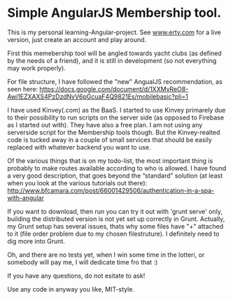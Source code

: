 Simple AngularJS Membership tool.
=======
This is my personal learning-Angular-project. See www.erty.com for a live version, just create an account and play around.

First this memebership tool will be angled towards yacht clubs (as defined by the needs of a friend), and it is still in development (so not everything may work properly).

For file structure, I have followed the "new" AngualJS recommendation, as seen here: https://docs.google.com/document/d/1XXMvReO8-Awi1EZXAXS4PzDzdNvV6pGcuaF4Q9821Es/mobilebasic?pli=1

I have used Kinvey(.com) as the BaaS. I started to use Kinvey primarely due to their possibility to run scripts on the server side (as opposed to Firebase as I started out with). They have also a free plan. I am not using any serverside script for the Membership tools though. But the Kinvey-realted code is tucked away in a couple of small services that should be easily replaced with whatever backend you want to use.

Of the various things that is on my todo-list, the most important thing is probably to make routes available according to who is allowed. I have found a very good description, that goes beyond the “standard” solution (at least when you look at the various tutorials out there): http://www.bfcamara.com/post/66001429506/authentication-in-a-spa-with-angular

If you want to download, then run you can try it out with 'grunt serve' only, building the distributed version is not yet set up correctly in Grunt. Actually, my Grunt setup has several issues, thats why some files have  "+" attached to it (file order problem due to my chosen filestruture). I definitely need to dig more into Grunt.

Oh, and there are no tests yet, when I win some time in the lotteri, or somebody will pay me, I will dedicate time fro that :)

If you have any questions, do not esitate to ask!

Use any code in anyway you like, MIT-style.
